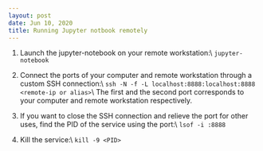 ```yaml
---
layout: post
date: Jun 10, 2020
title: Running Jupyter notbook remotely
---
```


1. Launch the jupyter-notebook on your remote workstation:\\
`jupyter-notebook`

2. Connect the ports of your computer and remote workstation through a custom SSH connection:\\
`ssh -N -f -L localhost:8888:localhost:8888 <remote-ip or alias>`\\
The first and the second port corresponds to your computer and remote workstation respectively.

3. If you want to close the SSH connection and relieve the port for other uses, find the PID of the service using the port:\\
`lsof -i :8888`

4. Kill the service:\\
`kill -9 <PID>`